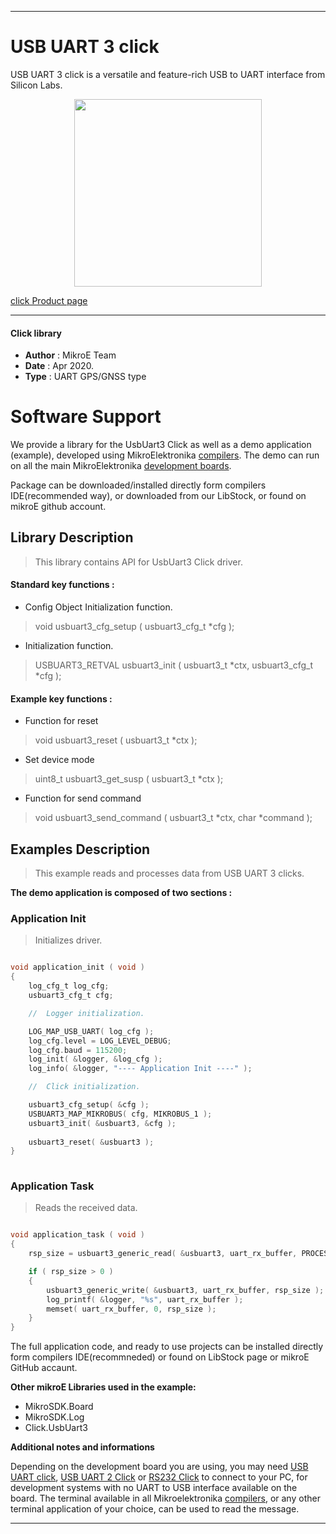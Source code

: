 
---
# USB UART 3 click

USB UART 3 click is a versatile and feature-rich USB to UART interface from Silicon Labs.

<p align="center">
  <img src="https://download.mikroe.com/images/click_for_ide/usbuart3_click.png" height=300px>
</p>

[click Product page](https://www.mikroe.com/usb-uart-3-click)

---


#### Click library 

- **Author**        : MikroE Team
- **Date**          : Apr 2020.
- **Type**          : UART GPS/GNSS type


# Software Support

We provide a library for the UsbUart3 Click 
as well as a demo application (example), developed using MikroElektronika 
[compilers](https://shop.mikroe.com/compilers). 
The demo can run on all the main MikroElektronika [development boards](https://shop.mikroe.com/development-boards).

Package can be downloaded/installed directly form compilers IDE(recommended way), or downloaded from our LibStock, or found on mikroE github account. 

## Library Description

> This library contains API for UsbUart3 Click driver.

#### Standard key functions :

- Config Object Initialization function.
> void usbuart3_cfg_setup ( usbuart3_cfg_t *cfg ); 
 
- Initialization function.
> USBUART3_RETVAL usbuart3_init ( usbuart3_t *ctx, usbuart3_cfg_t *cfg );

#### Example key functions :

- Function for reset
> void usbuart3_reset ( usbuart3_t *ctx );
 
- Set device mode
> uint8_t usbuart3_get_susp ( usbuart3_t *ctx );

- Function for send command
> void usbuart3_send_command ( usbuart3_t *ctx, char *command );

## Examples Description

> This example reads and processes data from USB UART 3 clicks.

**The demo application is composed of two sections :**

### Application Init 

> Initializes driver.

```c

void application_init ( void )
{
    log_cfg_t log_cfg;
    usbuart3_cfg_t cfg;

    //  Logger initialization.

    LOG_MAP_USB_UART( log_cfg );
    log_cfg.level = LOG_LEVEL_DEBUG;
    log_cfg.baud = 115200;
    log_init( &logger, &log_cfg );
    log_info( &logger, "---- Application Init ----" );

    //  Click initialization.

    usbuart3_cfg_setup( &cfg );
    USBUART3_MAP_MIKROBUS( cfg, MIKROBUS_1 );
    usbuart3_init( &usbuart3, &cfg );
    
    usbuart3_reset( &usbuart3 );
}
  
```

### Application Task

> Reads the received data.

```c

void application_task ( void )
{
    rsp_size = usbuart3_generic_read( &usbuart3, uart_rx_buffer, PROCESS_RX_BUFFER_SIZE );

    if ( rsp_size > 0 )
    {  
        usbuart3_generic_write( &usbuart3, uart_rx_buffer, rsp_size );
        log_printf( &logger, "%s", uart_rx_buffer );
        memset( uart_rx_buffer, 0, rsp_size );
    } 
}

```

The full application code, and ready to use projects can be  installed directly form compilers IDE(recommneded) or found on LibStock page or mikroE GitHub accaunt.

**Other mikroE Libraries used in the example:** 

- MikroSDK.Board
- MikroSDK.Log
- Click.UsbUart3

**Additional notes and informations**

Depending on the development board you are using, you may need 
[USB UART click](https://shop.mikroe.com/usb-uart-click), 
[USB UART 2 Click](https://shop.mikroe.com/usb-uart-2-click) or 
[RS232 Click](https://shop.mikroe.com/rs232-click) to connect to your PC, for 
development systems with no UART to USB interface available on the board. The 
terminal available in all Mikroelektronika 
[compilers](https://shop.mikroe.com/compilers), or any other terminal application 
of your choice, can be used to read the message.



---

